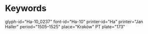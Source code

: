 # Keywords
glyph-id="Ha-10_0237"
font-id="Ha-10"
printer-id="Ha"
printer="Jan Haller"
period="1505–1525"
place="Kraków"
PT plate="173"
